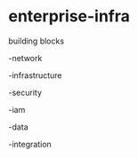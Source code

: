 # enterprise-infra

building blocks

-network 

-infrastructure

-security

-iam

-data

-integration
